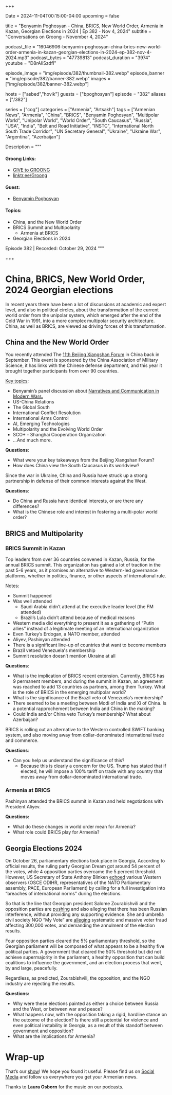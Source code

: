 +++

Date = 2024-11-04T00:15:00-04:00
upcoming = false

title = "Benyamin Poghosyan - China, BRICS, New World Order, Armenia in Kazan, Georgian Elections in 2024 | Ep 382 - Nov 4, 2024"
subtitle = "Conversations on Groong - November 4, 2024"

podcast_file = "16046906-benyamin-poghosyan-china-brics-new-world-order-armenia-in-kazan-georgian-elections-in-2024-ep-382-nov-4-2024.mp3"
podcast_bytes = "47739813"
podcast_duration = "3974"
youtube = "D8rAIiSzdfI"

episode_image = "img/episode/382/thumbnail-382.webp"
episode_banner = "img/episode/382/banner-382.webp"
images = ["img/episode/382/banner-382.webp"]

hosts = ["asbed","hovik"]
guests = ["bpoghosyan"]
episode = "382"
aliases = ["/382"]

series = ["cog"]
categories = ["Armenia", "Artsakh"]
tags = ["Armenian News", "Armenia", "China", "BRICS", "Benyamin Poghosyan", "Multipolar World", "Unipolar World", "World Order", "South Caucasus", "Russia", "USA", "India", "Belt and Road Initiative", "INSTC", "International North South Trade Corridor", "UN Secretary General", "Ukraine", "Ukraine War", "Argentina", "Azerbaijan"]

Description = """

#### Groong Links:
* [GIVE to GROONG](https://podcasts.groong.org/donate)
* [linktr.ee/Groong](https://linktr.ee/groong)

#### Guest:
* [Benyamin Poghosyan](/guest/bpoghosyan)

#### Topics:
* China, and the New World Order
* BRICS Summit and Multipolarity
    * Armenia at BRICS
* Georgian Elections in 2024

Episode 382 | Recorded: October 29, 2024
"""

+++

# China, BRICS, New World Order, 2024 Georgian elections 

In recent years there have been a lot of discussions at academic and expert level, and also in political circles, about the transformation of the current world order from the unipolar system, which emerged after the end of the Cold War in 1991, into a more complex multipolar security architecture. China, as well as BRICS, are viewed as driving forces of this transformation.


## China and the New World Order

You recently attended The [11th Beijing Xiangshan Forum](https://xiangshanforum.cn/) in China back in September. This event is sponsored by the China Association of MIlitary Science, it has links with the Chinese defense department, and this year it brought together participants from over 90 countries.

[Key topics](https://xiangshanforum.cn/news.html?newcode=Cb3OB4EQ&flag=a):
* Benyamin’s panel discussion about [Narratives and Communication in Modern Wars.](https://xiangshanforum.cn/agenda.html?sessions=%E7%AC%AC%E5%8D%81%E4%B8%80%E5%B1%8A%E5%8C%97%E4%BA%AC%E9%A6%99%E5%B1%B1%E8%AE%BA%E5%9D%9B&code=Sg562g0Af5gfg06h&titleen=The%2011th%20Beijing%20Xiangshan%20Forum&day=2024-09-12)
* US-China Relations
* The Global South
* International Conflict Resolution
* International Arms Control
* AI, Emerging Technologies
* Multipolarity and the Evolving World Order
* SCO+ - Shanghai Cooperation Organization
* …And much more.

**Questions**:
* What were your key takeaways from the Beijing Xiangshan Forum?
* How does China view the South Caucasus in its worldview?

Since the war in Ukraine, China and Russia have struck up a strong partnership in defense of their common interests against the West.

**Questions**:
* Do China and Russia have identical interests, or are there any differences?
* What is the Chinese role and interest in fostering a multi-polar world order?


## BRICS and Multipolarity


### BRICS Summit in Kazan

Top leaders from over 36 countries convened in Kazan, Russia, for the annual BRICS summit. This organization has gained a lot of traction in the past 5-6 years, as it promises an alternative to Western-led governance platforms, whether in politics, finance, or other aspects of international rule. 

Notes:
* Summit happened
* Was well attended
    * Saudi Arabia didn’t attend at the executive leader level (the FM attended)
    * Brazil’s Lula didn’t attend because of medical reasons
* Western media did everything to present it as a gathering of “Putin allies” instead of a legitimate meeting of an international organization
* Even Turkey’s Erdogan, a NATO member, attended
* Aliyev, Pashinyan attended
* There is a significant line-up of countries that want to become members
* Brazil vetoed Venezuela's membership
* Summit resolution doesn’t mention Ukraine at all

**Questions**:
* What is the implication of BRICS recent extension. Currently, BRICS has 9 permanent members, and during the summit in Kazan, an agreement was reached to add 13 countries as partners, among them Turkey. What is the role of BRICS in the emerging multipolar world?
* What is the significance of the Brazil veto of Venezuela’s membership?
* There seemed to be a meeting between Modi of India and Xi of China. Is a potential rapprochement between India and China in the making?
* Could India and/or China veto Turkey’s membership? What about Azerbaijan?

BRICS is rolling out an alternative to the Western controlled SWIFT banking system, and also moving away from dollar-denominated international trade and commerce.

**Questions**:
* Can you help us understand the significance of this? 
    * Because this is clearly a concern for the US. Trump has stated that if elected, he will impose a 100% tariff on trade with any country that moves away from dollar-denominated international trade.


### Armenia at BRICS

Pashinyan attended the BRICS summit in Kazan and held negotiations with President Aliyev.

**Questions:**
* What do these changes in world order mean for Armenia?
* What role could BRICS play for Armenia?


## Georgia Elections 2024

On October 26, parliamentary elections took place in Georgia, According to official results, the ruling party Georgian Dream got around 54 percent of the votes, while 4 opposition parties overcame the 5 percent threshold. However, US Secretary of State Anthony Blinken [echoed](https://civil.ge/archives/631791) various Western observers (OSCE ODIHR, representatives of the NATO Parliamentary assembly, PACE, European Parliament) by calling for a full investigation into “breaches of international norms” during the elections.

So that is the line that Georgian president Salome Zourabishvili and the opposition parties are [pushing](https://www.rferl.org/a/georgia-parliamentary-vote-violence-intimidation-russia-west/33175194.html) and also alleging that there has been Russian interference, without providing any supporting evidence. She and umbrella civil society NGO “My Vote” are [alleging](https://civil.ge/archives/631251) systematic and massive voter fraud affecting 300,000 votes, and demanding the annulment of the election results.

Four opposition parties cleared the 5% parliamentary threshold, so the Georgian parliament will be composed of what appears to be a healthy five political parties. A government that cleared the 50% threshold but did not achieve supermajority in the parliament, a healthy opposition that can build coalitions to influence the government, and an election process that went, by and large, peacefully. 

Regardless, as predicted, Zourabishvili, the opposition, and the NGO industry are rejecting the results.

**Questions:**
* Why were these elections painted as either a choice between Russia and the West, or between war and peace?
* What happens now, with the opposition taking a rigid, hardline stance on the outcome of the election? Is there still a potential for violence and even political instability in Georgia, as a result of this standoff between government and opposition?
* What are the implications for Armenia?



# Wrap-up

That’s our [show](https://podcasts.groong.org/)! We hope you found it useful. Please find us on [Social Media](https://linktr.ee/groong) and follow us everywhere you get your Armenian news.

Thanks to __Laura Osborn__ for the music on our podcasts.
